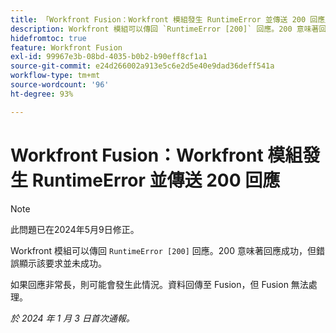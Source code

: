 ```yaml
---
title: 「Workfront Fusion：Workfront 模組發生 RuntimeError 並傳送 200 回應」
description: Workfront 模組可以傳回 `RuntimeError [200]` 回應。200 意味著回應成功，但錯誤顯示該要求並未成功。
hidefromtoc: true
feature: Workfront Fusion
exl-id: 99967e3b-08bd-4035-b0b2-b90eff8cf1a1
source-git-commit: e24d266002a913e5c6e2d5e40e9dad36deff541a
workflow-type: tm+mt
source-wordcount: '96'
ht-degree: 93%

---
```


# Workfront Fusion：Workfront 模組發生 RuntimeError 並傳送 200 回應

>[!NOTE]
>
>此問題已在2024年5月9日修正。

Workfront 模組可以傳回 `RuntimeError [200]` 回應。200 意味著回應成功，但錯誤顯示該要求並未成功。

如果回應非常長，則可能會發生此情況。資料回傳至 Fusion，但 Fusion 無法處理。

_於 2024 年 1 月 3 日首次通報。_
